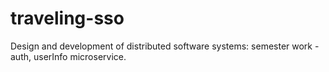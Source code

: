# traveling-sso
Design and development of distributed software systems: semester work - auth, userInfo microservice.
